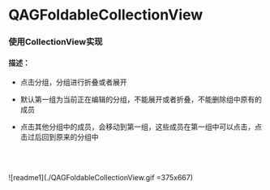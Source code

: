 # QAGFoldableCollectionView
### 使用CollectionView实现
#### 描述：
* 点击分组，分组进行折叠或者展开

* 默认第一组为当前正在编辑的分组，不能展开或者折叠，不能删除组中原有的成员

* 点击其他分组中的成员，会移动到第一组，这些成员在第一组中可以点击，点击过后回到原来的分组中

<br />
<br />

![readme1](./QAGFoldableCollectionView.gif =375x667)